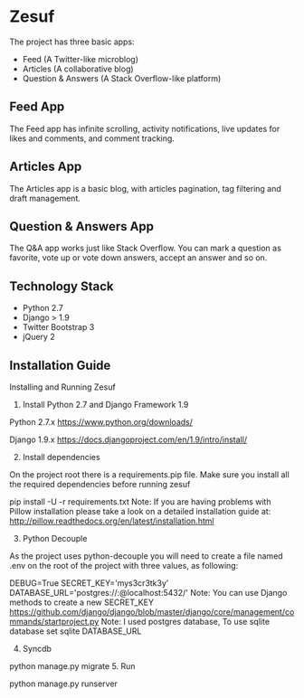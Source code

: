 # Zesuf

The project has three basic apps:

* Feed (A Twitter-like microblog)
* Articles (A collaborative blog)
* Question & Answers (A Stack Overflow-like platform)

## Feed App

The Feed app has infinite scrolling, activity notifications, live updates for likes and comments, and comment tracking.


## Articles App

The Articles app is a basic blog, with articles pagination, tag filtering and draft management.


## Question & Answers App

The Q&A app works just like Stack Overflow. You can mark a question as favorite, vote up or vote down answers, accept an answer and so on.


## Technology Stack

- Python 2.7 
- Django > 1.9
- Twitter Bootstrap 3
- jQuery 2


## Installation Guide

Installing and Running Zesuf

1. Install Python 2.7 and Django Framework 1.9

Python 2.7.x https://www.python.org/downloads/

Django 1.9.x https://docs.djangoproject.com/en/1.9/intro/install/

2. Install dependencies

On the project root there is a requirements.pip file. Make sure you install all the required dependencies before running zesuf

pip install -U -r requirements.txt
Note: If you are having problems with Pillow installation please take a look on a detailed installation guide at: http://pillow.readthedocs.org/en/latest/installation.html

3. Python Decouple

As the project uses python-decouple you will need to create a file named .env on the root of the project with three values, as following:

DEBUG=True
SECRET_KEY='mys3cr3tk3y'
DATABASE_URL='postgres://<POSTGRES USERNAME>:<POSTGRES PASSWORD>@localhost:5432/<DATABASE NAME>'
Note: You can use Django methods to create a new SECRET_KEY https://github.com/django/django/blob/master/django/core/management/commands/startproject.py
Note: I used postgres database, To use sqlite database set sqlite DATABASE_URL

4. Syncdb

python manage.py migrate
5. Run

python manage.py runserver


